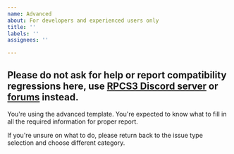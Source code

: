 ```yaml
---
name: Advanced
about: For developers and experienced users only
title: ''
labels: ''
assignees: ''

---
```


## Please do not ask for help or report compatibility regressions here, use [RPCS3 Discord server](https://discord.me/RPCS3) or [forums](https://forums.rpcs3.net/) instead.

You're using the advanced template. You're expected to know what to fill in all the required information for proper report.

If you're unsure on what to do, please return back to the issue type selection and choose different category.